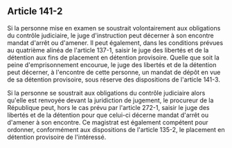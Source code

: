 Article 141-2
----
Si la personne mise en examen se soustrait volontairement aux obligations du
contrôle judiciaire, le juge d'instruction peut décerner à son encontre mandat
d'arrêt ou d'amener. Il peut également, dans les conditions prévues au quatrième
alinéa de l'article 137-1, saisir le juge des libertés et de la détention aux
fins de placement en détention provisoire. Quelle que soit la peine
d'emprisonnement encourue, le juge des libertés et de la détention peut
décerner, à l'encontre de cette personne, un mandat de dépôt en vue de sa
détention provisoire, sous réserve des dispositions de l'article 141-3.

Si la personne se soustrait aux obligations du contrôle judiciaire alors qu'elle
est renvoyée devant la juridiction de jugement, le procureur de la République
peut, hors le cas prévu par l'article 272-1, saisir le juge des libertés et de
la détention pour que celui-ci décerne mandat d'arrêt ou d'amener à son
encontre. Ce magistrat est également compétent pour ordonner, conformément aux
dispositions de l'article 135-2, le placement en détention provisoire de
l'intéressé.
